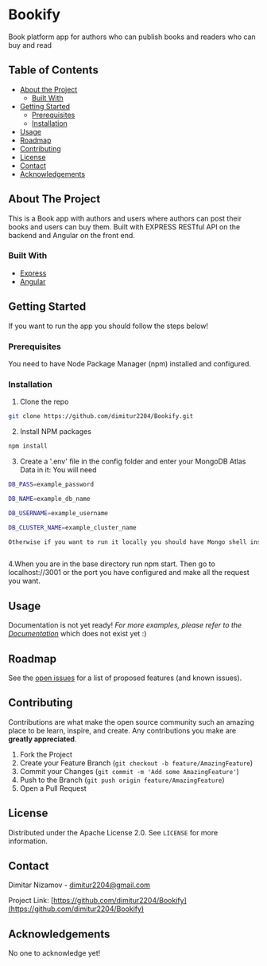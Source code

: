 # Bookify
Book platform app for authors who can publish books and readers who can buy and read
<!-- TABLE OF CONTENTS -->
## Table of Contents

* [About the Project](#about-the-project)
  * [Built With](#built-with)
* [Getting Started](#getting-started)
  * [Prerequisites](#prerequisites)
  * [Installation](#installation)
* [Usage](#usage)
* [Roadmap](#roadmap)
* [Contributing](#contributing)
* [License](#license)
* [Contact](#contact)
* [Acknowledgements](#acknowledgements)



<!-- ABOUT THE PROJECT -->
## About The Project

This is a Book app with authors and users where authors can post their books and users can buy them.
Built with EXPRESS RESTful API on the backend and Angular on the front end.

### Built With

* [Express](https://expressjs.com/)
* [Angular](https://angular.io/)



<!-- GETTING STARTED -->
## Getting Started

If you want to run the app you should follow the steps below!

### Prerequisites

You need to have Node Package Manager (npm) installed and configured.

### Installation

1. Clone the repo
```sh
git clone https://github.com/dimitur2204/Bookify.git
```
2. Install NPM packages
```sh
npm install
```
3. Create a '.env' file in the config folder and enter your MongoDB Atlas Data in it:
You will need 
```sh
DB_PASS=example_password
```
```sh
DB_NAME=example_db_name
```
```sh
DB_USERNAME=example_username
```
```sh
DB_CLUSTER_NAME=example_cluster_name
```
```sh
Otherwise if you want to run it locally you should have Mongo shell installed and change the database connection string in dev.config.js to your localhost database
```
```JS

```
4.When you are in the base directory run npm start. Then go to localhost://3001 or the port you have configured and make all the request you want.



<!-- USAGE EXAMPLES -->
## Usage
Documentation is not yet ready!
_For more examples, please refer to the [Documentation](https://no-docs-yet.com)_ which does not exist yet :)



<!-- ROADMAP -->
## Roadmap

See the [open issues](https://github.com/dimitur2204/Bookify/issues) for a list of proposed features (and known issues).



<!-- CONTRIBUTING -->
## Contributing

Contributions are what make the open source community such an amazing place to be learn, inspire, and create. Any contributions you make are **greatly appreciated**.

1. Fork the Project
2. Create your Feature Branch (`git checkout -b feature/AmazingFeature`)
3. Commit your Changes (`git commit -m 'Add some AmazingFeature'`)
4. Push to the Branch (`git push origin feature/AmazingFeature`)
5. Open a Pull Request



<!-- LICENSE -->
## License

Distributed under the Apache License 2.0. See `LICENSE` for more information.



<!-- CONTACT -->
## Contact

Dimitar Nizamov - dimitur2204@gmail.com

Project Link: [https://github.com/dimitur2204/Bookify](https://github.com/dimitur2204/Bookify)



<!-- ACKNOWLEDGEMENTS -->
## Acknowledgements
No one to acknowledge yet!

<!-- MARKDOWN LINKS & IMAGES -->
<!-- https://www.markdownguide.org/basic-syntax/#reference-style-links -->